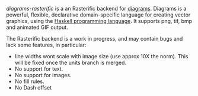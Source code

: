 _diagrams-rasterific_ is a an Rasterific backend for [diagrams]. Diagrams is a powerful,
flexible, declarative domain-specific language for creating vector graphics,
using the [Haskell programming language][haskell]. It supports png, tif, bmp and
animated GIF output.

The Rasterific backend is a work in progress, and may contain bugs and lack
some features, in particular:

- line widths wont scale with image size (use approx 10X the norm). This will
  be fixed once the units branch is merged.
- No support for text.
- No support for images.
- No fill rules.
- No Dash offset

[diagrams]: http://projects.haskell.org/diagrams/
[haskell]: http://www.haskell.org/haskellwiki/Haskell
